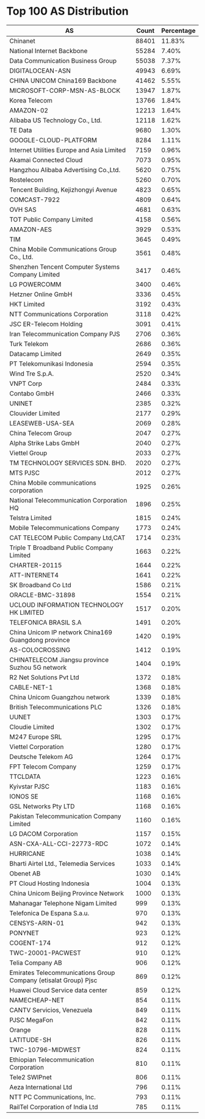 # Top 100 AS Distribution
| AS | Count | Percentage |
|----|----|----|
| Chinanet | 88401 | 11.83% |
| National Internet Backbone | 55284 | 7.40% |
| Data Communication Business Group | 55038 | 7.37% |
| DIGITALOCEAN-ASN | 49943 | 6.69% |
| CHINA UNICOM China169 Backbone | 41462 | 5.55% |
| MICROSOFT-CORP-MSN-AS-BLOCK | 13947 | 1.87% |
| Korea Telecom | 13766 | 1.84% |
| AMAZON-02 | 12213 | 1.64% |
| Alibaba US Technology Co., Ltd. | 12118 | 1.62% |
| TE Data | 9680 | 1.30% |
| GOOGLE-CLOUD-PLATFORM | 8284 | 1.11% |
| Internet Utilities Europe and Asia Limited | 7159 | 0.96% |
| Akamai Connected Cloud | 7073 | 0.95% |
| Hangzhou Alibaba Advertising Co.,Ltd. | 5620 | 0.75% |
| Rostelecom | 5260 | 0.70% |
| Tencent Building, Kejizhongyi Avenue | 4823 | 0.65% |
| COMCAST-7922 | 4809 | 0.64% |
| OVH SAS | 4681 | 0.63% |
| TOT Public Company Limited | 4158 | 0.56% |
| AMAZON-AES | 3929 | 0.53% |
| TIM | 3645 | 0.49% |
| China Mobile Communications Group Co., Ltd. | 3561 | 0.48% |
| Shenzhen Tencent Computer Systems Company Limited | 3417 | 0.46% |
| LG POWERCOMM | 3400 | 0.46% |
| Hetzner Online GmbH | 3336 | 0.45% |
| HKT Limited | 3192 | 0.43% |
| NTT Communications Corporation | 3118 | 0.42% |
| JSC ER-Telecom Holding | 3091 | 0.41% |
| Iran Telecommunication Company PJS | 2706 | 0.36% |
| Turk Telekom | 2686 | 0.36% |
| Datacamp Limited | 2649 | 0.35% |
| PT Telekomunikasi Indonesia | 2594 | 0.35% |
| Wind Tre S.p.A. | 2520 | 0.34% |
| VNPT Corp | 2484 | 0.33% |
| Contabo GmbH | 2466 | 0.33% |
| UNINET | 2385 | 0.32% |
| Clouvider Limited | 2177 | 0.29% |
| LEASEWEB-USA-SEA | 2069 | 0.28% |
| China Telecom Group | 2047 | 0.27% |
| Alpha Strike Labs GmbH | 2040 | 0.27% |
| Viettel Group | 2033 | 0.27% |
| TM TECHNOLOGY SERVICES SDN. BHD. | 2020 | 0.27% |
| MTS PJSC | 2012 | 0.27% |
| China Mobile communications corporation | 1925 | 0.26% |
| National Telecommunication Corporation HQ | 1896 | 0.25% |
| Telstra Limited | 1815 | 0.24% |
| Mobile Telecommunications Company | 1773 | 0.24% |
| CAT TELECOM Public Company Ltd,CAT | 1714 | 0.23% |
| Triple T Broadband Public Company Limited | 1663 | 0.22% |
| CHARTER-20115 | 1644 | 0.22% |
| ATT-INTERNET4 | 1641 | 0.22% |
| SK Broadband Co Ltd | 1586 | 0.21% |
| ORACLE-BMC-31898 | 1554 | 0.21% |
| UCLOUD INFORMATION TECHNOLOGY HK LIMITED | 1517 | 0.20% |
| TELEFONICA BRASIL S.A | 1491 | 0.20% |
| China Unicom IP network China169 Guangdong province | 1420 | 0.19% |
| AS-COLOCROSSING | 1412 | 0.19% |
| CHINATELECOM Jiangsu province Suzhou 5G network | 1404 | 0.19% |
| R2 Net Solutions Pvt Ltd | 1372 | 0.18% |
| CABLE-NET-1 | 1368 | 0.18% |
| China Unicom Guangzhou network | 1339 | 0.18% |
| British Telecommunications PLC | 1326 | 0.18% |
| UUNET | 1303 | 0.17% |
| Cloudie Limited | 1302 | 0.17% |
| M247 Europe SRL | 1295 | 0.17% |
| Viettel Corporation | 1280 | 0.17% |
| Deutsche Telekom AG | 1264 | 0.17% |
| FPT Telecom Company | 1259 | 0.17% |
| TTCLDATA | 1223 | 0.16% |
| Kyivstar PJSC | 1183 | 0.16% |
| IONOS SE | 1168 | 0.16% |
| GSL Networks Pty LTD | 1168 | 0.16% |
| Pakistan Telecommunication Company Limited | 1160 | 0.16% |
| LG DACOM Corporation | 1157 | 0.15% |
| ASN-CXA-ALL-CCI-22773-RDC | 1072 | 0.14% |
| HURRICANE | 1038 | 0.14% |
| Bharti Airtel Ltd., Telemedia Services | 1033 | 0.14% |
| Obenet AB | 1030 | 0.14% |
| PT Cloud Hosting Indonesia | 1004 | 0.13% |
| China Unicom Beijing Province Network | 1000 | 0.13% |
| Mahanagar Telephone Nigam Limited | 999 | 0.13% |
| Telefonica De Espana S.a.u. | 970 | 0.13% |
| CENSYS-ARIN-01 | 942 | 0.13% |
| PONYNET | 923 | 0.12% |
| COGENT-174 | 912 | 0.12% |
| TWC-20001-PACWEST | 910 | 0.12% |
| Telia Company AB | 906 | 0.12% |
| Emirates Telecommunications Group Company (etisalat Group) Pjsc | 869 | 0.12% |
| Huawei Cloud Service data center | 859 | 0.12% |
| NAMECHEAP-NET | 854 | 0.11% |
| CANTV Servicios, Venezuela | 849 | 0.11% |
| PJSC MegaFon | 842 | 0.11% |
| Orange | 828 | 0.11% |
| LATITUDE-SH | 826 | 0.11% |
| TWC-10796-MIDWEST | 824 | 0.11% |
| Ethiopian Telecommunication Corporation | 810 | 0.11% |
| Tele2 SWIPnet | 806 | 0.11% |
| Aeza International Ltd | 796 | 0.11% |
| NTT PC Communications, Inc. | 793 | 0.11% |
| RailTel Corporation of India Ltd | 785 | 0.11% |
